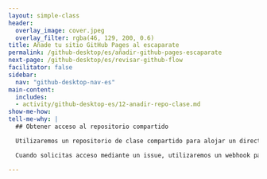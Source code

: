 ```yaml
---
layout: simple-class
header:
  overlay_image: cover.jpeg
  overlay_filter: rgba(46, 129, 200, 0.6)
title: Añade tu sitio GitHub Pages al escaparate
permalink: /github-desktop/es/añadir-github-pages-escaparate
next-page: /github-desktop/es/revisar-github-flow
facilitator: false
sidebar:
  nav: "github-desktop-nav-es"
main-content:
  includes:
  - activity/github-desktop-es/12-anadir-repo-clase.md  
show-me-how:
tell-me-why: |
  ## Obtener acceso al repositorio compartido

  Utilizaremos un repositorio de clase compartido para alojar un directorio de todas las páginas que se han creado como parte de este curso.

  Cuando solicitas acceso mediante un issue, utilizaremos un webhook para añadirte como colaborador. Esto asegurará que tienes los permisos para hacer push a este repositorio, y añadir tu sitio.

---
```

